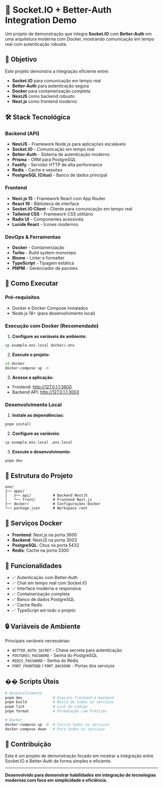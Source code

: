 # 🚀 Socket.IO + Better-Auth Integration Demo

Um projeto de demonstração que integra **Socket.IO** com **Better-Auth** em uma arquitetura moderna com Docker, mostrando comunicação em tempo real com autenticação robusta.

## 🎯 Objetivo

Este projeto demonstra a integração eficiente entre:
- **Socket.IO** para comunicação em tempo real
- **Better-Auth** para autenticação segura
- **Docker** para containerização completa
- **NestJS** como backend robusto
- **Next.js** como frontend moderno

## 🛠️ Stack Tecnológica

### Backend (API)
- **NestJS** - Framework Node.js para aplicações escaláveis
- **Socket.IO** - Comunicação em tempo real
- **Better-Auth** - Sistema de autenticação moderno
- **Prisma** - ORM para PostgreSQL
- **Fastify** - Servidor HTTP de alta performance
- **Redis** - Cache e sessões
- **PostgreSQL (Citus)** - Banco de dados principal

### Frontend
- **Next.js 15** - Framework React com App Router
- **React 19** - Biblioteca de interface
- **Socket.IO Client** - Cliente para comunicação em tempo real
- **Tailwind CSS** - Framework CSS utilitário
- **Radix UI** - Componentes acessíveis
- **Lucide React** - Ícones modernos

### DevOps & Ferramentas
- **Docker** - Containerização
- **Turbo** - Build system monorepo
- **Biome** - Linter e formatter
- **TypeScript** - Tipagem estática
- **PNPM** - Gerenciador de pacotes

## 🚀 Como Executar

### Pré-requisitos
- Docker e Docker Compose instalados
- Node.js 18+ (para desenvolvimento local)

### Execução com Docker (Recomendado)

1. **Configure as variáveis de ambiente:**
```bash
cp example.env.local docker/.env
```

2. **Execute o projeto:**
```bash
cd docker
docker-compose up -d
```

3. **Acesse a aplicação:**
- Frontend: http://127.0.1.1:3600
- Backend API: http://127.0.1.1:3003

### Desenvolvimento Local

1. **Instale as dependências:**
```bash
pnpm install
```

2. **Configure as variáveis:**
```bash
cp example.env.local .env.local
```

3. **Execute o desenvolvimento:**
```bash
pnpm dev
```

## 📁 Estrutura do Projeto

```
one/
├── apps/
│   ├── api/          # Backend NestJS
│   └── front/        # Frontend Next.js
├── docker/           # Configurações Docker
└── package.json      # Workspace root
```

## 🔧 Serviços Docker

- **Frontend**: Next.js na porta 3600
- **Backend**: NestJS na porta 3003
- **PostgreSQL**: Citus na porta 5432
- **Redis**: Cache na porta 3300

## 🎨 Funcionalidades

- ✅ Autenticação com Better-Auth
- ✅ Chat em tempo real com Socket.IO
- ✅ Interface moderna e responsiva
- ✅ Containerização completa
- ✅ Banco de dados PostgreSQL
- ✅ Cache Redis
- ✅ TypeScript em todo o projeto

## 🔒 Variáveis de Ambiente

Principais variáveis necessárias:
- `BETTER_AUTH_SECRET` - Chave secreta para autenticação
- `POSTGRES_PASSWORD` - Senha do PostgreSQL
- `REDIS_PASSWORD` - Senha do Redis
- `PORT_FRONTEND` / `PORT_BACKEND` - Portas dos serviços

## �� Scripts Úteis

```bash
# Desenvolvimento
pnpm dev              # Executa frontend e backend
pnpm build            # Build de todos os serviços
pnpm lint             # Lint do código
pnpm format           # Formatação com Prettier

# Docker
docker-compose up -d  # Inicia todos os serviços
docker-compose down   # Para todos os serviços
```

## 🤝 Contribuição

Este é um projeto de demonstração focado em mostrar a integração entre Socket.IO e Better-Auth de forma simples e eficiente.

---

**Desenvolvido para demonstrar habilidades em integração de tecnologias modernas com foco em simplicidade e eficiência.**
